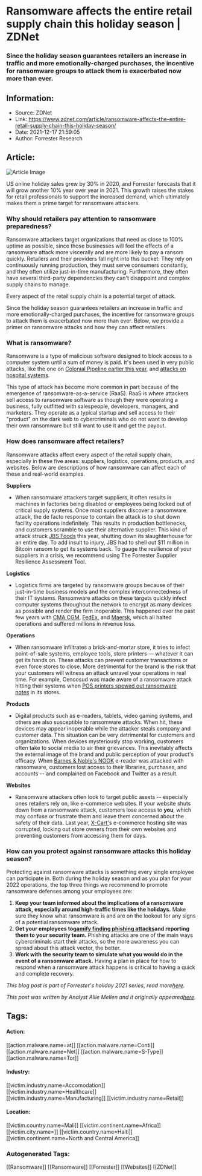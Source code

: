 # Ransomware affects the entire retail supply chain this holiday season | ZDNet
### Since the holiday season guarantees retailers an increase in traffic and more emotionally-charged purchases, the incentive for ransomware groups to attack them is exacerbated now more than ever.

## Information:
+ Source: ZDNet
+ Link: https://www.zdnet.com/article/ransomware-affects-the-entire-retail-supply-chain-this-holiday-season/
+ Date: 2021-12-17 21:59:05
+ Author: Forrester Research


## Article:
![Article Image](https://www.zdnet.com/a/img/resize/ac23f5475eb67f67e44c9bb5e0b41e3d9a8919da/2021/12/15/5d6836ac-a637-410c-9381-0ff8754dd00f/shutterstock-2023392170.jpg?width=770&height=578&fit=crop&auto=webp)

US online holiday sales grew by 30% in 2020, and Forrester forecasts that it will grow another 10% year over year in 2021. This growth raises the stakes for retail professionals to support the increased demand, which ultimately makes them a prime target for ransomware attackers. 

### **Why should retailers pay attention to ransomware preparedness?**

Ransomware attackers target organizations that need as close to 100% uptime as possible, since those businesses will feel the effects of a ransomware attack more viscerally and are more likely to pay a ransom quickly. Retailers and their providers fall right into this bucket: They rely on continuously running production, they must serve consumers constantly, and they often utilize just-in-time manufacturing. Furthermore, they often have several third-party dependencies they can't disappoint and complex supply chains to manage. 

Every aspect of the retail supply chain is a potential target of attack. 

Since the holiday season guarantees retailers an increase in traffic and more emotionally-charged purchases, the incentive for ransomware groups to attack them is exacerbated now more than ever. Below, we provide a primer on ransomware attacks and how they can affect retailers. 

### **What is ransomware?**

Ransomware is a type of malicious software designed to block access to a computer system until a sum of money is paid. It's been used in very public attacks, like the one on [Colonial Pipeline earlier this year](https://www.bloomberg.com/news/articles/2021-06-04/hackers-breached-colonial-pipeline-using-compromised-password), and [attacks on hospital systems](https://www.wsj.com/articles/the-ruthless-cyber-gang-behind-the-hospital-ransomware-crisis-11623340215). 

This type of attack has become more common in part because of the emergence of ransomware-as-a-service (RaaS). RaaS is where attackers sell access to ransomware software as though they were operating a business, fully outfitted with salespeople, developers, managers, and marketers. They operate as a typical startup and sell access to their "product" on the dark web to cybercriminals who do not want to develop their own ransomware but still want to use it and get the payout. 

### **How does ransomware affect retailers?**

Ransomware attacks affect every aspect of the retail supply chain, especially in these five areas: suppliers, logistics, operations, products, and websites. Below are descriptions of how ransomware can affect each of these and real-world examples. 






**Suppliers**

* When ransomware attackers target suppliers, it often results in machines in factories being disabled or employees being locked out of critical supply systems. Once most suppliers discover a ransomware attack, the de facto response to contain the attack is to shut down facility operations indefinitely. This results in production bottlenecks, and customers scramble to use their alternative supplier. This kind of attack struck [JBS Foods](https://www.wsj.com/articles/jbs-paid-11-million-to-resolve-ransomware-attack-11623280781) this year, shutting down its slaughterhouse for an entire day. To add insult to injury, JBS had to shell out $11 million in Bitcoin ransom to get its systems back. To gauge the resilience of your suppliers in a crisis, we recommend using The Forrester Supplier Resilience Assessment Tool.

**Logistics**

* Logistics firms are targeted by ransomware groups because of their just-in-time business models and the complex interconnectedness of their IT systems. Ransomware attacks on these targets quickly infect computer systems throughout the network to encrypt as many devices as possible and render the firm inoperable. This happened over the past few years with [CMA CGM](https://www.infosecurity-magazine.com/news/ransomware-attack-on-shipping-giant/), [FedEx](https://www.cyberscoop.com/fedex-attributes-300-million-loss-notpetya-attack/), and [Maersk](https://portswigger.net/daily-swig/when-the-screens-went-black-how-notpetya-taught-maersk-to-rely-on-resilience-not-luck-to-mitigate-future-cyber-attacks), which all halted operations and suffered millions in revenue loss.

**Operations** 

* When ransomware infiltrates a brick-and-mortar store, it tries to infect point-of-sale systems, employee tools, store printers — whatever it can get its hands on. These attacks can prevent customer transactions or even force stores to close. More detrimental for the brand is the risk that your customers will witness an attack unravel your operations in real time. For example, Cencosud was made aware of a ransomware attack hitting their systems when [POS printers spewed out ransomware notes](https://twitter.com/Irlenys/status/1327784305465188353) in its stores.

**Products**

* Digital products such as e-readers, tablets, video gaming systems, and others are also susceptible to ransomware attacks. When hit, these devices may appear inoperable while the attacker steals company and customer data. This situation can be very detrimental for customers and organizations. When devices mysteriously stop working, customers often take to social media to air their grievances. This inevitably affects the external image of the brand and public perception of your product's efficacy. When [Barnes & Noble's NOOK](https://goodereader.com/blog/barnes-and-noble-nook-ereader-news/egregor-takes-responsibility-for-the-barnes-and-noble-ransomware-attack) e-reader was attacked with ransomware, customers lost access to their libraries, purchases, and accounts -- and complained on Facebook and Twitter as a result.

**Websites**

* Ransomware attackers often look to target public assets -- especially ones retailers rely on, like e-commerce websites. If your website shuts down from a ransomware attack, customers lose access to **you**, which may confuse or frustrate them and leave them concerned about the safety of their data. Last year, [X-Cart'](https://www.zdnet.com/article/ransomware-hits-e-commerce-platform-x-cart/)s e-commerce hosting site was corrupted, locking out store owners from their own websites and preventing customers from accessing them for days.

### **How can you protect against ransomware attacks this holiday season?**

Protecting against ransomware attacks is something every single employee can participate in. Both during the holiday season and as you plan for your 2022 operations, the top three things we recommend to promote ransomware defenses among your employees are: 

1. **Keep your team informed about the implications of a ransomware attack, especially around high-traffic times like the holidays.** Make sure they know what ransomware is and are on the lookout for any signs of a potential ransomware attack.
2. **Get your employees to**[**gamify finding phishing attacks**](https://phishingquiz.withgoogle.com/)**and reporting them to your security team.** Phishing attacks are one of the main ways cybercriminals start their attacks, so the more awareness you can spread about this attack vector, the better.
3. **Work with the security team to simulate what you would do in the event of a ransomware attack.** Having a plan in place for how to respond when a ransomware attack happens is critical to having a quick and complete recovery.

*This blog post is part of Forrester's holiday 2021 series, read more*[*here*](https://www.forrester.com/blogs/category/holiday/?utm_source=zdnet&utm_medium=pr&utm_campaign=sr)*.*

*This post was written by Analyst Allie Mellen and it originally appeared*[*here*](https://www.forrester.com/blogs/ransomware-affects-the-entire-retail-supply-chain-this-holiday-season/?utm_source=zdnet&utm_medium=pr&utm_campaign=sr)*.*





## Tags:

#### Action:
[[action.malware.name=at]] [[action.malware.name=Conti]] [[action.malware.name=Net]] [[action.malware.name=S-Type]] [[action.malware.name=Tor]]

#### Industry:
[[victim.industry.name=Accomodation]] [[victim.industry.name=Healthcare]] [[victim.industry.name=Manufacturing]] [[victim.industry.name=Retail]]

#### Location:
[[victim.country.name=Mali]] [[victim.continent.name=Africa]] [[victim.city.name=]] [[victim.country.name=Haiti]] [[victim.continent.name=North and Central America]]

### Autogenerated Tags:
[[Ransomware]] [[Ransomware]] [[Forrester]] [[Websites]] [[ZDNet]]

